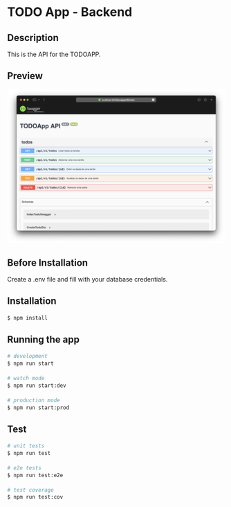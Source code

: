 # TODO App - Backend

## Description

This is the API for the TODOAPP.

## Preview
![TODOAPP SWAGGER API](./preview-swagger.png)

## Before Installation

Create a .env file and fill with your database credentials.

## Installation

```bash
$ npm install
```

## Running the app

```bash
# development
$ npm run start

# watch mode
$ npm run start:dev

# production mode
$ npm run start:prod
```

## Test

```bash
# unit tests
$ npm run test

# e2e tests
$ npm run test:e2e

# test coverage
$ npm run test:cov
```
